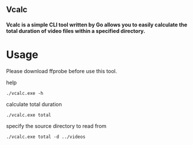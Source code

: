
## Vcalc

#### Vcalc is a simple CLI tool written by Go allows you to easily calculate the total duration of video files within a specified directory.

# Usage

Please download ffprobe before use this tool.

help
```
./vcalc.exe -h
```

calculate total duration
```
./vcalc.exe total
```

specify the source directory to read from
```
./vcalc.exe total -d ../videos
```